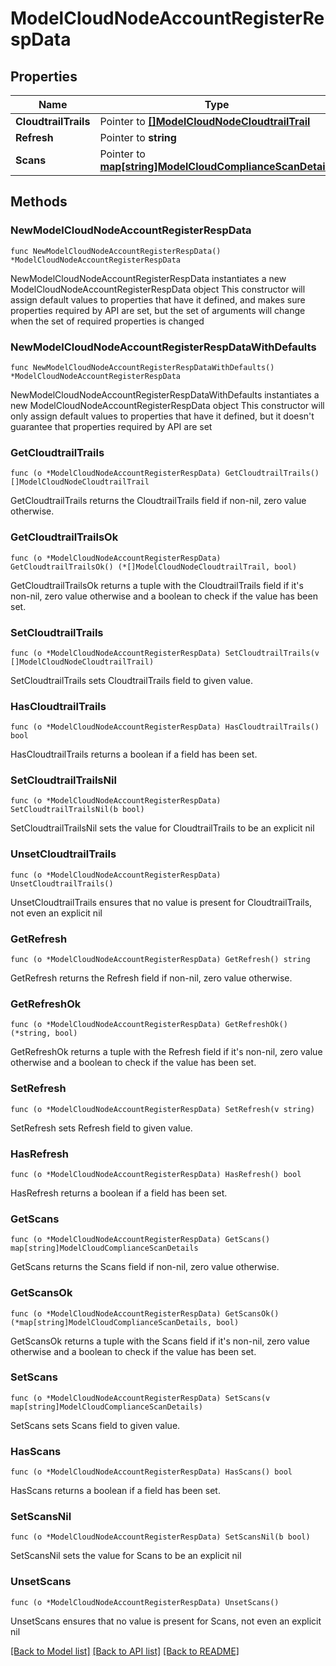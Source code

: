 # ModelCloudNodeAccountRegisterRespData

## Properties

Name | Type | Description | Notes
------------ | ------------- | ------------- | -------------
**CloudtrailTrails** | Pointer to [**[]ModelCloudNodeCloudtrailTrail**](ModelCloudNodeCloudtrailTrail.md) |  | [optional] 
**Refresh** | Pointer to **string** |  | [optional] 
**Scans** | Pointer to [**map[string]ModelCloudComplianceScanDetails**](ModelCloudComplianceScanDetails.md) |  | [optional] 

## Methods

### NewModelCloudNodeAccountRegisterRespData

`func NewModelCloudNodeAccountRegisterRespData() *ModelCloudNodeAccountRegisterRespData`

NewModelCloudNodeAccountRegisterRespData instantiates a new ModelCloudNodeAccountRegisterRespData object
This constructor will assign default values to properties that have it defined,
and makes sure properties required by API are set, but the set of arguments
will change when the set of required properties is changed

### NewModelCloudNodeAccountRegisterRespDataWithDefaults

`func NewModelCloudNodeAccountRegisterRespDataWithDefaults() *ModelCloudNodeAccountRegisterRespData`

NewModelCloudNodeAccountRegisterRespDataWithDefaults instantiates a new ModelCloudNodeAccountRegisterRespData object
This constructor will only assign default values to properties that have it defined,
but it doesn't guarantee that properties required by API are set

### GetCloudtrailTrails

`func (o *ModelCloudNodeAccountRegisterRespData) GetCloudtrailTrails() []ModelCloudNodeCloudtrailTrail`

GetCloudtrailTrails returns the CloudtrailTrails field if non-nil, zero value otherwise.

### GetCloudtrailTrailsOk

`func (o *ModelCloudNodeAccountRegisterRespData) GetCloudtrailTrailsOk() (*[]ModelCloudNodeCloudtrailTrail, bool)`

GetCloudtrailTrailsOk returns a tuple with the CloudtrailTrails field if it's non-nil, zero value otherwise
and a boolean to check if the value has been set.

### SetCloudtrailTrails

`func (o *ModelCloudNodeAccountRegisterRespData) SetCloudtrailTrails(v []ModelCloudNodeCloudtrailTrail)`

SetCloudtrailTrails sets CloudtrailTrails field to given value.

### HasCloudtrailTrails

`func (o *ModelCloudNodeAccountRegisterRespData) HasCloudtrailTrails() bool`

HasCloudtrailTrails returns a boolean if a field has been set.

### SetCloudtrailTrailsNil

`func (o *ModelCloudNodeAccountRegisterRespData) SetCloudtrailTrailsNil(b bool)`

 SetCloudtrailTrailsNil sets the value for CloudtrailTrails to be an explicit nil

### UnsetCloudtrailTrails
`func (o *ModelCloudNodeAccountRegisterRespData) UnsetCloudtrailTrails()`

UnsetCloudtrailTrails ensures that no value is present for CloudtrailTrails, not even an explicit nil
### GetRefresh

`func (o *ModelCloudNodeAccountRegisterRespData) GetRefresh() string`

GetRefresh returns the Refresh field if non-nil, zero value otherwise.

### GetRefreshOk

`func (o *ModelCloudNodeAccountRegisterRespData) GetRefreshOk() (*string, bool)`

GetRefreshOk returns a tuple with the Refresh field if it's non-nil, zero value otherwise
and a boolean to check if the value has been set.

### SetRefresh

`func (o *ModelCloudNodeAccountRegisterRespData) SetRefresh(v string)`

SetRefresh sets Refresh field to given value.

### HasRefresh

`func (o *ModelCloudNodeAccountRegisterRespData) HasRefresh() bool`

HasRefresh returns a boolean if a field has been set.

### GetScans

`func (o *ModelCloudNodeAccountRegisterRespData) GetScans() map[string]ModelCloudComplianceScanDetails`

GetScans returns the Scans field if non-nil, zero value otherwise.

### GetScansOk

`func (o *ModelCloudNodeAccountRegisterRespData) GetScansOk() (*map[string]ModelCloudComplianceScanDetails, bool)`

GetScansOk returns a tuple with the Scans field if it's non-nil, zero value otherwise
and a boolean to check if the value has been set.

### SetScans

`func (o *ModelCloudNodeAccountRegisterRespData) SetScans(v map[string]ModelCloudComplianceScanDetails)`

SetScans sets Scans field to given value.

### HasScans

`func (o *ModelCloudNodeAccountRegisterRespData) HasScans() bool`

HasScans returns a boolean if a field has been set.

### SetScansNil

`func (o *ModelCloudNodeAccountRegisterRespData) SetScansNil(b bool)`

 SetScansNil sets the value for Scans to be an explicit nil

### UnsetScans
`func (o *ModelCloudNodeAccountRegisterRespData) UnsetScans()`

UnsetScans ensures that no value is present for Scans, not even an explicit nil

[[Back to Model list]](../README.md#documentation-for-models) [[Back to API list]](../README.md#documentation-for-api-endpoints) [[Back to README]](../README.md)


